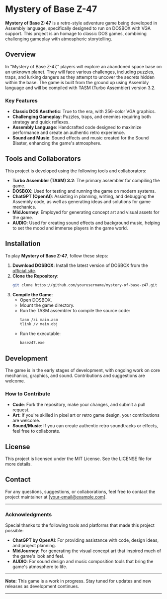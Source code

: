 # Mystery of Base Z-47

**Mystery of Base Z-47** is a retro-style adventure game being developed in Assembly language, specifically designed to run on DOSBOX with VGA support. This project is an homage to classic DOS games, combining challenging gameplay with atmospheric storytelling.

## Overview

In "Mystery of Base Z-47," players will explore an abandoned space base on an unknown planet. They will face various challenges, including puzzles, traps, and lurking dangers as they attempt to uncover the secrets hidden within the base. The game is built from the ground up using Assembly language and will be compiled with TASM (Turbo Assembler) version 3.2.

### Key Features
- **Classic DOS Aesthetic**: True to the era, with 256-color VGA graphics.
- **Challenging Gameplay**: Puzzles, traps, and enemies requiring both strategy and quick reflexes.
- **Assembly Language**: Handcrafted code designed to maximize performance and create an authentic retro experience.
- **Sound and Music**: Sound effects and music created for the Sound Blaster, enhancing the game's atmosphere.

## Tools and Collaborators

This project is developed using the following tools and collaborators:

- **Turbo Assembler (TASM) 3.2**: The primary assembler for compiling the game.
- **DOSBOX**: Used for testing and running the game on modern systems.
- **ChatGPT (OpenAI)**: Assisting in planning, writing, and debugging the Assembly code, as well as generating ideas and solutions for game mechanics.
- **MidJourney**: Employed for generating concept art and visual assets for the game.
- **AUDIO**: Used for creating sound effects and background music, helping to set the mood and immerse players in the game world.

## Installation

To play **Mystery of Base Z-47**, follow these steps:

1. **Download DOSBOX**: Install the latest version of DOSBOX from the [official site](https://www.dosbox.com/).
2. **Clone the Repository**: 
    ```sh
    git clone https://github.com/yourusername/mystery-of-base-z47.git
    ```
3. **Compile the Game**:
    - Open DOSBOX.
    - Mount the game directory.
    - Run the TASM assembler to compile the source code:
      ```sh
      tasm /zi main.asm
      tlink /v main.obj
      ```
    - Run the executable:
      ```sh
      basez47.exe
      ```

## Development

The game is in the early stages of development, with ongoing work on core mechanics, graphics, and sound. Contributions and suggestions are welcome.

### How to Contribute

- **Code**: Fork the repository, make your changes, and submit a pull request.
- **Art**: If you're skilled in pixel art or retro game design, your contributions are welcome.
- **Sound/Music**: If you can create authentic retro soundtracks or effects, feel free to collaborate.

## License

This project is licensed under the MIT License. See the LICENSE file for more details.

## Contact

For any questions, suggestions, or collaborations, feel free to contact the project maintainer at [your-email@example.com].

---

### Acknowledgments

Special thanks to the following tools and platforms that made this project possible:

- **ChatGPT by OpenAI**: For providing assistance with code, design ideas, and project planning.
- **MidJourney**: For generating the visual concept art that inspired much of the game's look and feel.
- **AUDIO**: For sound design and music composition tools that bring the game's atmosphere to life.

---

**Note:** This game is a work in progress. Stay tuned for updates and new releases as development continues.

---

